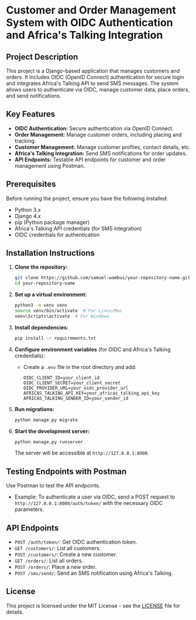 # Customer and Order Management System with OIDC Authentication and Africa's Talking Integration

## Project Description
This project is a Django-based application that manages customers and orders. It includes OIDC (OpenID Connect) authentication for secure login and integrates Africa's Talking API to send SMS messages. The system allows users to authenticate via OIDC, manage customer data, place orders, and send notifications.

## Key Features
- **OIDC Authentication:** Secure authentication via OpenID Connect.
- **Order Management:** Manage customer orders, including placing and tracking.
- **Customer Management:** Manage customer profiles, contact details, etc.
- **Africa's Talking Integration:** Send SMS notifications for order updates.
- **API Endpoints:** Testable API endpoints for customer and order management using Postman.

## Prerequisites
Before running the project, ensure you have the following installed:
- Python 3.x
- Django 4.x
- pip (Python package manager)
- Africa's Talking API credentials (for SMS integration)
- OIDC credentials for authentication

## Installation Instructions

1. **Clone the repository:**

    ```bash
    git clone https://github.com/samuel-wambui/your-repository-name.git
    cd your-repository-name
    ```

3. **Set up a virtual environment:**
    ```bash
    python3 -m venv venv
    source venv/bin/activate  # For Linux/Mac
    venv\Scripts\activate  # For Windows
    ```

4. **Install dependencies:**
    ```bash
    pip install -r requirements.txt
    ```

5. **Configure environment variables** (for OIDC and Africa's Talking credentials):
    - Create a `.env` file in the root directory and add:
      ```env
      OIDC_CLIENT_ID=your_client_id
      OIDC_CLIENT_SECRET=your_client_secret
      OIDC_PROVIDER_URL=your_oidc_provider_url
      AFRICAS_TALKING_API_KEY=your_africas_talking_api_key
      AFRICAS_TALKING_SENDER_ID=your_sender_id
      ```

6. **Run migrations:**
    ```bash
    python manage.py migrate
    ```

7. **Start the development server:**
    ```bash
    python manage.py runserver
    ```
    The server will be accessible at `http://127.0.0.1:8000`.

## Testing Endpoints with Postman
Use Postman to test the API endpoints.
- Example: To authenticate a user via OIDC, send a POST request to `http://127.0.0.1:8000/auth/token/` with the necessary OIDC parameters.

## API Endpoints
- `POST /auth/token/`: Get OIDC authentication token.
- `GET /customers/`: List all customers.
- `POST /customers/`: Create a new customer.
- `GET /orders/`: List all orders.
- `POST /orders/`: Place a new order.
- `POST /sms/send/`: Send an SMS notification using Africa's Talking.

## License
This project is licensed under the MIT License - see the [LICENSE](LICENSE) file for details.
